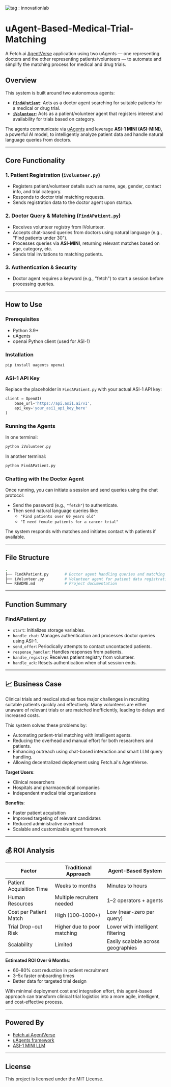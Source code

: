 ​![tag : innovationlab](https://img.shields.io/badge/innovationlab-3D8BD3)
# uAgent-Based-Medical-Trial-Matching

A Fetch.ai [AgentVerse](https://docs.fetch.ai/) application using two uAgents — one representing doctors and the other representing patients/volunteers — to automate and simplify the matching process for medical and drug trials.

##  Overview

This system is built around two autonomous agents:

- [**`FindAPatient`**](test-agent://agent1qwg3rr7km9z980ummuq2uynhyph9kcjju39j072l5kxj2rf76h6cvxwaw64): Acts as a doctor agent searching for suitable patients for a medical or drug trial.
- [**`iVolunteer`**](test-agent://agent1qw8mgv2rqz2ulzaz8x6tksf2eqmrrulmxjf4mmw0j7733qkzp2dyk23zf5m): Acts as a patient/volunteer agent that registers interest and availability for trials based on category.

The agents communicate via [uAgents](https://github.com/fetchai/uAgents) and leverage **ASI-1 MINI (ASI-MINI)**, a powerful AI model, to intelligently analyze patient data and handle natural language queries from doctors.

---

##  Core Functionality

### 1. **Patient Registration (`iVolunteer.py`)**
- Registers patient/volunteer details such as name, age, gender, contact info, and trial category.
- Responds to doctor trial matching requests.
- Sends registration data to the doctor agent upon startup.

### 2. **Doctor Query & Matching (`FindAPatient.py`)**
- Receives volunteer registry from iVolunteer.
- Accepts chat-based queries from doctors using natural language (e.g., "Find patients under 30").
- Processes queries via **ASI-MINI**, returning relevant matches based on age, category, etc.
- Sends trial invitations to matching patients.

### 3. **Authentication & Security**
- Doctor agent requires a keyword (e.g., "fetch") to start a session before processing queries.

---

## How to Use

### Prerequisites
- Python 3.9+
- uAgents
- openai Python client (used for ASI-1)

### Installation
```bash
pip install uagents openai
```

###  ASI-1 API Key
Replace the placeholder in `FindAPatient.py` with your actual ASI-1 API key:

```python
client = OpenAI(
    base_url='https://api.asi1.ai/v1',
    api_key='your_asi1_api_key_here'
)
```

### Running the Agents

In one terminal:
```bash
python iVolunteer.py
```

In another terminal:
```bash
python FindAPatient.py
```

### Chatting with the Doctor Agent
Once running, you can initiate a session and send queries using the chat protocol:

- Send the password (e.g., `"fetch"`) to authenticate.
- Then send natural language queries like:
  - `"Find patients over 60 years old"`
  - `"I need female patients for a cancer trial"`

The system responds with matches and initiates contact with patients if available.

---

## File Structure

```bash
.
├── FindAPatient.py       # Doctor agent handling queries and matching
├── iVolunteer.py         # Volunteer agent for patient data registration
└── README.md             # Project documentation
```

---

## Function Summary

### FindAPatient.py
- `start`: Initializes storage variables.
- `handle_chat`: Manages authentication and processes doctor queries using ASI-1.
- `send_offer`: Periodically attempts to contact uncontacted patients.
- `response_handler`: Handles responses from patients.
- `handle_registry`: Receives patient registry from volunteer.
- `handle_ack`: Resets authentication when chat session ends.

---

## 📈 Business Case

Clinical trials and medical studies face major challenges in recruiting suitable patients quickly and effectively. Many volunteers are either unaware of relevant trials or are matched inefficiently, leading to delays and increased costs.

This system solves these problems by:
- Automating patient-trial matching with intelligent agents.
- Reducing the overhead and manual effort for both researchers and patients.
- Enhancing outreach using chat-based interaction and smart LLM query handling.
- Allowing decentralized deployment using Fetch.ai's AgentVerse.

**Target Users**:
- Clinical researchers
- Hospitals and pharmaceutical companies
- Independent medical trial organizations

**Benefits**:
- Faster patient acquisition
- Improved targeting of relevant candidates
- Reduced administrative overhead
- Scalable and customizable agent framework

---

## 💰 ROI Analysis

| Factor                             | Traditional Approach         | Agent-Based System                  |
|------------------------------------|------------------------------|--------------------------------------|
| Patient Acquisition Time           | Weeks to months              | Minutes to hours                     |
| Human Resources                    | Multiple recruiters needed   | 1–2 operators + agents               |
| Cost per Patient Match             | High ($100–$1000+)           | Low (near-zero per query)           |
| Trial Drop-out Risk                | Higher due to poor matching  | Lower with intelligent filtering     |
| Scalability                        | Limited                      | Easily scalable across geographies   |

**Estimated ROI Over 6 Months**:
- 60–80% cost reduction in patient recruitment
- 3–5x faster onboarding times
- Better data for targeted trial design

With minimal deployment cost and integration effort, this agent-based approach can transform clinical trial logistics into a more agile, intelligent, and cost-effective process.

---

##  Powered By

- [Fetch.ai AgentVerse](https://agentverse.ai/)
- [uAgents framework](https://github.com/fetchai/uAgents)
- [ASI-1 MINI LLM](https://asi1.ai)

---

##  License

This project is licensed under the MIT License.
